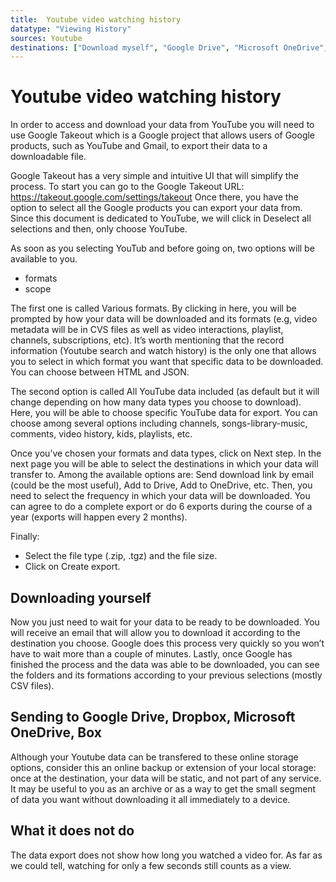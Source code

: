 ```yaml
---
title:  Youtube video watching history  
datatype: "Viewing History"
sources: Youtube
destinations: ["Download myself", "Google Drive", "Microsoft OneDrive",  "Dropbox", "Box"], 
---
```


# Youtube video watching history 

In order to access and download your data from YouTube you will need to use Google Takeout which is a Google project that allows users of Google products, such as YouTube and Gmail, to export their data to a downloadable file.

Google Takeout has a very simple and intuitive UI that will simplify the process.
To start you can go to the Google Takeout URL: https://takeout.google.com/settings/takeout
Once there, you have the option to select all the Google products you can export your data from. Since this document is dedicated to YouTube, we will click in Deselect all selections and then, only choose YouTube.

As soon as you selecting YouTub and before going on, two options will be available to you.  

* formats 
* scope

The first one is called Various formats. By clicking in here, you will be prompted by how your data will be downloaded and its formats (e.g, video metadata will be in CVS files as well as video interactions, playlist, channels, subscriptions, etc). It’s worth mentioning that the record information (Youtube search and watch history) is the only one that allows you to select in which format you want that specific data to be downloaded. You can choose between HTML and JSON.

The second option is called All YouTube data included (as default but it will change depending on how many data types you choose to download). Here, you will be able to choose specific YouTube data for export. You can choose among several options including channels, songs-library-music, comments, video history, kids, playlists, etc.

Once you’ve chosen your formats and data types, click on Next step.  In the next page you will be able to select the destinations in which your data will transfer to.  Among the available options are: Send download link by email (could be the most useful), Add to Drive, Add to OneDrive, etc.  Then, you need to select the frequency in which your data will be downloaded. You can agree to do a complete export or do 6 exports during the course of a year (exports will happen every 2 months).

Finally:

* Select the file type (.zip, .tgz) and the file size.
* Click on Create export.

## Downloading yourself

Now you just need to wait for your data to be ready to be downloaded. You will receive an email that will allow you to download it according to the destination you choose.
Google does this process very quickly so you won’t have to wait more than a couple of minutes.
Lastly, once Google has finished the process and the data was able to be downloaded, you can see the folders and its formations according to your previous selections (mostly CSV files).

## Sending to Google Drive, Dropbox, Microsoft OneDrive, Box

Although your Youtube data can be transfered to these online storage options, consider this an online backup or extension of your local storage: once at the destination, your data will be static, and not part of any service.  It may be useful to you as an archive or as a way to get the small segment of data you want without downloading it all immediately to a device.

## What it does not do

The data export does not show how long you watched a video for.  As far as we could tell, watching for only a few seconds still counts as a view. 
